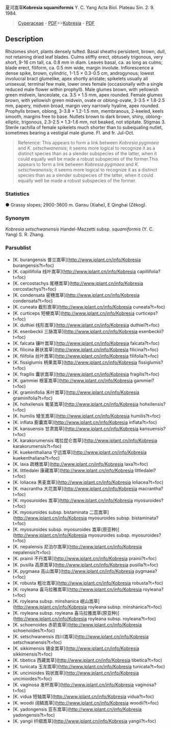 夏河嵩草**Kobresia squamiformis** Y. C. Yang Acta Biol. Plateau Sin. 2: 9. 1984.

> [Cyperaceae](http://www.iplant.cn/info/Cyperaceae?t=foc) - [PDF](http://www.iplant.cn/foc/pdf/Cyperaceae.pdf)>>[Kobresia](http://www.iplant.cn/info/Kobresia?t=foc) - [PDF](http://www.iplant.cn/foc/pdf/Kobresia.pdf)

## Description

Rhizomes short, plants densely tufted. Basal sheaths persistent, brown, dull, not retaining dried leaf blades. Culms stiffly erect, obtusely trigonous, very short, 9-16 cm tall, ca. 0.8 mm in diam. Leaves basal, ca. as long as culms; blade erect, filiform, ca. 0.5 mm wide, margin involute. Inflorescence a dense spike, brown, cylindric, 1-1.5 × 0.3-0.5 cm, androgynous; lowest involucral bract glumelike, apex shortly aristate; spikelets usually all unisexual, terminal few male, lower ones female (occasionally with a single reduced male flower within prophyll). Male glumes brown, with yellowish green midvein, lanceolate, ca. 3.5 × 1.5 mm, apex rounded. Female glumes brown, with yellowish green midvein, ovate or oblong-ovate, 3-3.5 × 1.8-2.5 mm, papery, midvein broad, margin very narrowly hyaline, apex rounded. Prophylls brown, oblong, 3-3.8 × 1.2-1.5 mm, membranous, 2-keeled, keels smooth, margins free to base. Nutlets brown to dark brown, shiny, oblong-elliptic, trigonous, 2.3-2.5 × 1.3-1.6 mm, not beaked, not stipitate. Stigmas 3. Sterile rachilla of female spikelets much shorter than to subequaling nutlet, sometimes bearing a vestigial male glume. Fl. and fr. Jul-Oct.

> Reference: 
> This appears to form a link between *Kobresia pygmaea* and *K. setschwanensis*; it seems more logical to recognize it as a distinct species than as a slender subspecies of the latter, when it could equally well be made a robust subspecies of the former.This appears to form a link between *Kobresia pygmaea* and *K. setschwanensis*; it seems more logical to recognize it as a distinct species than as a slender subspecies of the latter, when it could equally well be made a robust subspecies of the former.

### Statistics
● Grassy slopes; 2900-3600 m. Gansu (Xiahe), E Qinghai (Zêkog).

### Synonym
*Kobresia setschwanensis* Handel-Mazzetti subsp. *squamiformis* (Y. C. Yang) S. R. Zhang.

### Parsublist

* [K.  burangensis  普兰嵩草](http://www.iplant.cn/info/Kobresia burangensis?t=foc)
* [K.  capillifolia  线叶嵩草](http://www.iplant.cn/info/Kobresia capillifolia?t=foc)
* [K.  cercostachys  尾穗嵩草](http://www.iplant.cn/info/Kobresia cercostachys?t=foc)
* [K.  condensata  密穗嵩草](http://www.iplant.cn/info/Kobresia condensata?t=foc)
* [K.  cuneata  截形嵩草](http://www.iplant.cn/info/Kobresia cuneata?t=foc)
* [K.  curticeps  短梗嵩草](http://www.iplant.cn/info/Kobresia curticeps?t=foc)
* [K.  duthiei  线形嵩草](http://www.iplant.cn/info/Kobresia duthiei?t=foc)
* [K.  esenbeckii  三脉嵩草](http://www.iplant.cn/info/Kobresia esenbeckii?t=foc)
* [K.  falcata  镰叶嵩草](http://www.iplant.cn/info/Kobresia falcata?t=foc)
* [K.  filicina  蕨状嵩草](http://www.iplant.cn/info/Kobresia filicina?t=foc)
* [K.  filifolia  丝叶嵩草](http://www.iplant.cn/info/Kobresia filifolia?t=foc)
* [K.  fissiglumis  柄果嵩草](http://www.iplant.cn/info/Kobresia fissiglumis?t=foc)
* [K.  fragilis  囊状嵩草](http://www.iplant.cn/info/Kobresia fragilis?t=foc)
* [K.  gammiei  根茎嵩草](http://www.iplant.cn/info/Kobresia gammiei?t=foc)
* [K.  graminifolia  禾叶嵩草](http://www.iplant.cn/info/Kobresia graminifolia?t=foc)
* [K.  hohxilensis  匍茎嵩草](http://www.iplant.cn/info/Kobresia hohxilensis?t=foc)
* [K.  humilis  矮生嵩草](http://www.iplant.cn/info/Kobresia humilis?t=foc)
* [K.  inflata  膨囊嵩草](http://www.iplant.cn/info/Kobresia inflata?t=foc)
* [K.  kansuensis  甘肃嵩草](http://www.iplant.cn/info/Kobresia kansuensis?t=foc)
* [K.  karakorumensis  喀拉昆仑嵩草](http://www.iplant.cn/info/Kobresia karakorumensis?t=foc)
* [K.  kuekenthaliana  宁远嵩草](http://www.iplant.cn/info/Kobresia kuekenthaliana?t=foc)
* [K.  laxa  疏穗嵩草](http://www.iplant.cn/info/Kobresia laxa?t=foc)
* [K.  littledalei  康藏嵩草](http://www.iplant.cn/info/Kobresia littledalei?t=foc)
* [K.  loliacea  黑麦嵩草](http://www.iplant.cn/info/Kobresia loliacea?t=foc)
* [K.  macrantha  大花嵩草](http://www.iplant.cn/info/Kobresia macrantha?t=foc)
* [K.  myosuroides  嵩草](http://www.iplant.cn/info/Kobresia myosuroides?t=foc)
* [K.  myosuroides subsp. bistaminata  二蕊嵩草](http://www.iplant.cn/info/Kobresia myosuroides subsp. bistaminata?t=foc)
* [K.  myosuroides subsp. myosuroides  嵩草(原亚种)](http://www.iplant.cn/info/Kobresia myosuroides subsp. myosuroides?t=foc)
* [K.  nepalensis  尼泊尔嵩草](http://www.iplant.cn/info/Kobresia nepalensis?t=foc)
* [K.  prainii  不丹嵩草](http://www.iplant.cn/info/Kobresia prainii?t=foc)
* [K.  pusilla  高原嵩草](http://www.iplant.cn/info/Kobresia pusilla?t=foc)
* [K.  pygmaea  高山嵩草](http://www.iplant.cn/info/Kobresia pygmaea?t=foc)
* [K.  robusta  粗壮嵩草](http://www.iplant.cn/info/Kobresia robusta?t=foc)
* [K.  royleana  喜马拉雅嵩草](http://www.iplant.cn/info/Kobresia royleana?t=foc)
* [K.  royleana subsp. minshanica  岷山嵩草](http://www.iplant.cn/info/Kobresia royleana subsp. minshanica?t=foc)
* [K.  royleana subsp. royleana  喜马拉雅嵩草(原亚种)](http://www.iplant.cn/info/Kobresia royleana subsp. royleana?t=foc)
* [K.  schoenoides  赤箭嵩草](http://www.iplant.cn/info/Kobresia schoenoides?t=foc)
* [K.  setschwanensis  四川嵩草](http://www.iplant.cn/info/Kobresia setschwanensis?t=foc)
* [K.  sikkimensis  锡金嵩草](http://www.iplant.cn/info/Kobresia sikkimensis?t=foc)
* [K.  tibetica  西藏嵩草](http://www.iplant.cn/info/Kobresia tibetica?t=foc)
* [K.  tunicata  玉龙嵩草](http://www.iplant.cn/info/Kobresia tunicata?t=foc)
* [K.  uncinioides  钩状嵩草](http://www.iplant.cn/info/Kobresia uncinioides?t=foc)
* [K.  vaginosa  发秆嵩草](http://www.iplant.cn/info/Kobresia vaginosa?t=foc)
* [K.  vidua  短轴嵩草](http://www.iplant.cn/info/Kobresia vidua?t=foc)
* [K.  woodii  阔鳞嵩草](http://www.iplant.cn/info/Kobresia woodii?t=foc)
* [K.  yadongensis  亚东嵩草](http://www.iplant.cn/info/Kobresia yadongensis?t=foc)
* [K.  yangii  纤细嵩草](http://www.iplant.cn/info/Kobresia yangii?t=foc)
